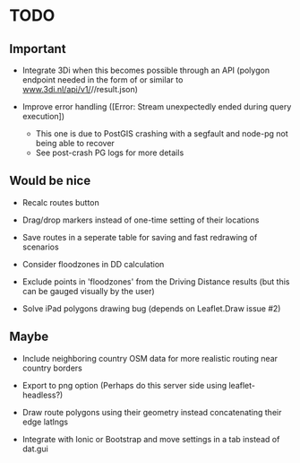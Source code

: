 TODO
====

Important
---------
* Integrate 3Di when this becomes possible through an API (polygon endpoint needed in
  the form of or similar to www.3di.nl/api/v1/<modelname>/<timestep>/result.json)

* Improve error handling ([Error: Stream unexpectedly ended during query execution])
	* This one is due to PostGIS crashing with a segfault and node-pg not being able to recover
	* See post-crash PG logs for more details


Would be nice
-------------
* Recalc routes button

* Drag/drop markers instead of one-time setting of their locations

* Save routes in a seperate table for saving and fast redrawing of scenarios

* Consider floodzones in DD calculation

* Exclude points in 'floodzones' from the Driving Distance results (but this can be gauged visually by the user)

* Solve iPad polygons drawing bug (depends on Leaflet.Draw issue #2)


Maybe
-----
* Include neighboring country OSM data for more realistic routing near country borders

* Export to png option (Perhaps do this server side using leaflet-headless?)

* Draw route polygons using their geometry instead concatenating their edge latlngs

* Integrate with Ionic or Bootstrap and move settings in a tab instead of dat.gui


